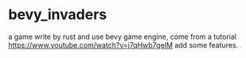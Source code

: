 # bevy_invaders
a game write by rust and use bevy game engine, come from a tutorial https://www.youtube.com/watch?v=j7qHwb7geIM
add some features.
